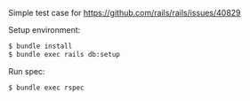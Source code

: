 Simple test case for https://github.com/rails/rails/issues/40829

Setup environment:
```sh
$ bundle install
$ bundle exec rails db:setup
```

Run spec:
```sh
$ bundle exec rspec
```
